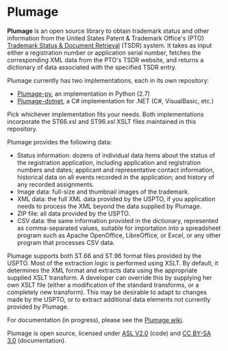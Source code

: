 Plumage
=======
**Plumage** is an open source library to obtain trademark status and other information from the United States Patent & Trademark Office's (PTO) [Trademark Status & Document Retrieval](http://tsdr.uspto.gov/) (TSDR) system.  It takes as input either a registration number or application serial number, fetches the corresponding XML data from the PTO's TSDR website, and returns a dictionary of data associated with the specified TSDR entry.

Plumage  currently has two implementations, each in its own repository:
* [Plumage-py](https://github.com/codingatty/Plumage-py), an implementation in Python (2.7)
* [Plumage-dotnet](https://github.com/codingatty/Plumage-dotnet), a C# implementation for .NET (C#, VisualBasic, etc.)

Pick whichever implementation fits your needs. Both implementations incorporate the ST66.xsl and ST96.xsl XSLT files maintained in this repository.

Plumage provides the following data:
* Status information: dozens of individual data items about the status of the registration application, including application and registration numbers and dates; applicant and representative contact information, historical data on all events recorded in the application; and history of any recorded assignments.  
* Image data: full-size and thumbnail images of the trademark.
* XML data: the full XML data provided by the USPTO, if you application needs to process the XML beyond the data supplied by Plumage.
* ZIP file: all data provided by the USPTO.
* CSV data: the same information provided in the dictionary, represented as comma-separated values, suitable for importation into a spreadsheet program such as Apache OpenOffice, LibreOffice, or Excel, or any other program that processes CSV data.

Plumage supports both ST.66 and ST.96 format files provided by the USPTO.  Most of the extraction logic is performed using XSLT.  By default, it determines the XML format and extracts data using the appropriate supplied XSLT transform.  A developer can override this by supplying her own XSLT file (either a modification of the standard transforms, or a completely new transform).  This may be desirable to adapt to changes made by the USPTO, or to extract additional data elements not currently provided by Plumage.

For documentation (in progress), please see the [Plumage wiki](https://github.com/codingatty/Plumage/wiki/Plumage-Home).

Plumage is open source, licensed under [ASL V2.0](http://www.apache.org/licenses/LICENSE-2.0) (code) and [CC BY-SA 3.0](http://creativecommons.org/licenses/by-sa/3.0/) (documentation).
